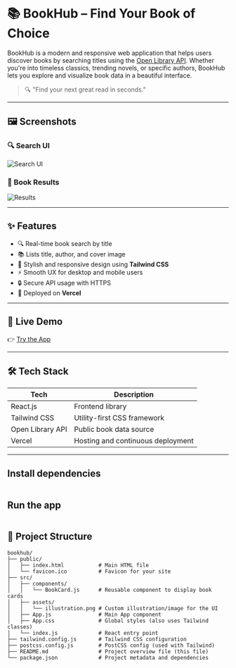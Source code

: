 # 📚 BookHub – Find Your Book of Choice

BookHub is a modern and responsive web application that helps users discover books by searching titles using the [Open Library API](https://openlibrary.org/developers/api). Whether you're into timeless classics, trending novels, or specific authors, BookHub lets you explore and visualize book data in a beautiful interface.

> 🔍 "Find your next great read in seconds."

---

## 🖼️ Screenshots

### 🔍 Search UI
![Search UI](./assets/screenshot-search.png)

### 📘 Book Results
![Results](./assets/screenshot-results.png)

---

## ✨ Features

- 🔍 Real-time book search by title
- 📚 Lists title, author, and cover image
- 💅 Stylish and responsive design using **Tailwind CSS**
- ⚡ Smooth UX for desktop and mobile users
- 🔒 Secure API usage with HTTPS
- 🚀 Deployed on **Vercel**

---

## 🚀 Live Demo

👉 [Try the App](https://bookstorapp-git-main-honeyeps-projects.vercel.app/book)

---

## 🛠️ Tech Stack

| Tech        | Description                        |
|-------------|------------------------------------|
| React.js    | Frontend library                   |
| Tailwind CSS| Utility-first CSS framework        |
| Open Library API | Public book data source       |
| Vercel      | Hosting and continuous deployment  |

---

## Install dependencies

```npm install
```

## Run the app

``` npm start
```

## 📁 Project Structure

```
bookhub/
├── public/
│   ├── index.html           # Main HTML file
│   └── favicon.ico          # Favicon for your site
├── src/
│   ├── components/
│   │   └── BookCard.js      # Reusable component to display book cards
│   ├── assets/
│   │   └── illustration.png # Custom illustration/image for the UI
│   ├── App.js               # Main App component
│   ├── App.css              # Global styles (also uses Tailwind classes)
│   └── index.js             # React entry point
├── tailwind.config.js       # Tailwind CSS configuration
├── postcss.config.js        # PostCSS config (used with Tailwind)
├── README.md                # Project overview file (this file)
└── package.json             # Project metadata and dependencies
```

